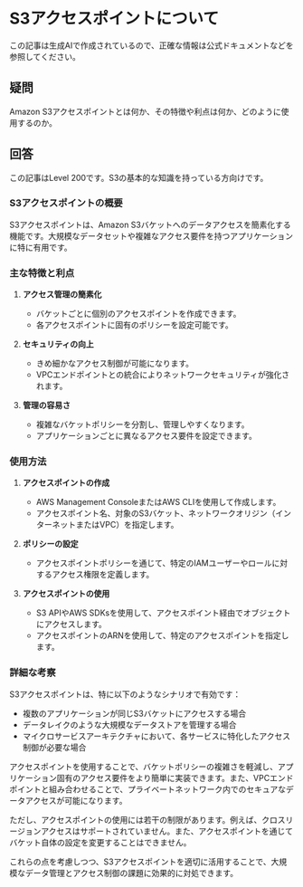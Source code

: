 # S3アクセスポイントについて

この記事は生成AIで作成されているので、正確な情報は公式ドキュメントなどを参照してください。

## 疑問
Amazon S3アクセスポイントとは何か、その特徴や利点は何か、どのように使用するのか。

## 回答

この記事はLevel 200です。S3の基本的な知識を持っている方向けです。

### S3アクセスポイントの概要

S3アクセスポイントは、Amazon S3バケットへのデータアクセスを簡素化する機能です。大規模なデータセットや複雑なアクセス要件を持つアプリケーションに特に有用です。

### 主な特徴と利点

1. **アクセス管理の簡素化**
   - バケットごとに個別のアクセスポイントを作成できます。
   - 各アクセスポイントに固有のポリシーを設定可能です。

2. **セキュリティの向上**
   - きめ細かなアクセス制御が可能になります。
   - VPCエンドポイントとの統合によりネットワークセキュリティが強化されます。

3. **管理の容易さ**
   - 複雑なバケットポリシーを分割し、管理しやすくなります。
   - アプリケーションごとに異なるアクセス要件を設定できます。

### 使用方法

1. **アクセスポイントの作成**
   - AWS Management ConsoleまたはAWS CLIを使用して作成します。
   - アクセスポイント名、対象のS3バケット、ネットワークオリジン（インターネットまたはVPC）を指定します。

2. **ポリシーの設定**
   - アクセスポイントポリシーを通じて、特定のIAMユーザーやロールに対するアクセス権限を定義します。

3. **アクセスポイントの使用**
   - S3 APIやAWS SDKsを使用して、アクセスポイント経由でオブジェクトにアクセスします。
   - アクセスポイントのARNを使用して、特定のアクセスポイントを指定します。

### 詳細な考察

S3アクセスポイントは、特に以下のようなシナリオで有効です：

- 複数のアプリケーションが同じS3バケットにアクセスする場合
- データレイクのような大規模なデータストアを管理する場合
- マイクロサービスアーキテクチャにおいて、各サービスに特化したアクセス制御が必要な場合

アクセスポイントを使用することで、バケットポリシーの複雑さを軽減し、アプリケーション固有のアクセス要件をより簡単に実装できます。また、VPCエンドポイントと組み合わせることで、プライベートネットワーク内でのセキュアなデータアクセスが可能になります。

ただし、アクセスポイントの使用には若干の制限があります。例えば、クロスリージョンアクセスはサポートされていません。また、アクセスポイントを通じてバケット自体の設定を変更することはできません。

これらの点を考慮しつつ、S3アクセスポイントを適切に活用することで、大規模なデータ管理とアクセス制御の課題に効果的に対処できます。
